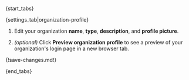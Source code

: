 {start_tabs}

{settings_tab|organization-profile}

1. Edit your organization **name**, **type**, **description**, and
   **profile picture**.

1. *(optional)* Click **Preview organization profile** to see a preview of your
   organization's login page in a new browser tab.

{!save-changes.md!}

{end_tabs}
